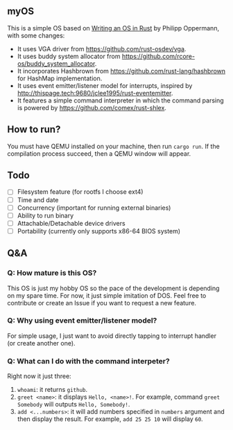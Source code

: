 ## myOS
This is a simple OS based on [Writing an OS in Rust](https://os.phil-opp.com/ "Home") by Philipp Oppermann, with some changes:

 - It uses VGA driver from https://github.com/rust-osdev/vga.
 - It uses buddy system allocator from https://github.com/rcore-os/buddy_system_allocator.
 - It incorporates Hashbrown from https://github.com/rust-lang/hashbrown for HashMap implementation.
 - It uses event emitter/listener model for interrupts, inspired by http://thispage.tech:9680/jclee1995/rust-eventemitter.
 - It features a simple command interpreter in which the command parsing is powered by https://github.com/comex/rust-shlex.

## How to run?
You must have QEMU installed on your machine, then run `cargo run`. If the compilation process succeed, then a QEMU window will appear.

## Todo

 - [ ] Filesystem feature (for rootfs I choose ext4)
 - [ ] Time and date
 - [ ] Concurrency (important for running external binaries)
 - [ ] Ability to run binary
 - [ ] Attachable/Detachable device drivers
 - [ ] Portability (currently only supports x86-64 BIOS system)

## Q&A

### Q: How mature is this OS?
This OS is just my hobby OS so the pace of the development is depending on my spare time. For now, it just simple imitation of DOS. Feel free to contribute or create an Issue if you want to request a new feature.

### Q: Why using event emitter/listener model?
For simple usage, I just want to avoid directly tapping to interrupt handler (or create another one).

### Q: What can I do with the command interpeter?
Right now it just three:

 1. `whoami`: it returns `github`.
 2. `greet <name>`: it displays `Hello, <name>!`. For example, command `greet Somebody` will outputs `Hello, Somebody!`.
 3. `add <...numbers>`: it will add numbers specified in `numbers` argument and then display the result. For example, `add 25 25 10` will display `60`.